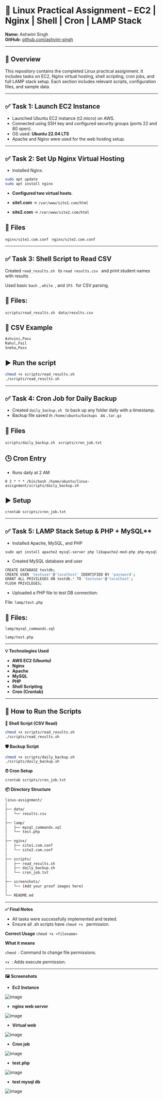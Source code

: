 # 🐧 Linux Practical Assignment – EC2 | Nginx | Shell | Cron | LAMP Stack

**Name:** Ashwini Singh  
**GitHub:** [github.com/ashvini-singh](https://github.com/ashvini-singh)

---

## 📘 Overview

This repository contains the completed Linux practical assignment. It includes tasks on EC2, Nginx virtual hosting, shell scripting, cron jobs, and full LAMP stack setup. Each section includes relevant scripts, configuration files, and sample data.

---

## ✅ Task 1: Launch EC2 Instance

- Launched Ubuntu EC2 instance (t2.micro) on AWS.
- Connected using SSH key and configured security groups (ports 22 and 80 open).
- OS used: **Ubuntu 22.04 LTS**
- Apache and Nginx were used for the web hosting setup.
---

## ✅ **Task 2: Set Up Nginx Virtual Hosting**

- Installed Nginx.
```bash
sudo apt update
sudo apt install nginx
```

- **Configured two virtual hosts**.

- **site1.com** → ```/var/www/site1.com/html  ```
- **site2.com** → ```/var/www/site2.com/html  ```
  

## 📁 **Files**

```nginx/site1.com.conf ```
```nginx/site2.com.conf ```

---

## ✅ **Task 3: Shell Script to Read CSV**

Created ```read_results.sh ``` to ```read results.csv ``` and print student names with results.

Used basic ```bash ```, ```while ```, and ```IFS ``` for CSV parsing.


## 📁 **Files:**

```scripts/read_results.sh ```
```data/results.csv ```


## 📂 **CSV Example**

```bash
Ashvini,Pass
Rahul,Fail
Sneha,Pass
 ```


## ▶️ **Run the script**

```bash
chmod +x scripts/read_results.sh
./scripts/read_results.sh
```

---

## ✅ **Task 4: Cron Job for Daily Backup**

- Created ```daily_backup.sh ``` to back up any folder daily with a timestamp.
- Backup file saved in ```/home/ubuntu/backups ``` as ```.tar.gz ```



## 📁 **Files**

```scripts/daily_backup.sh ```
```scripts/cron_job.txt ```


## 🕒 **Cron Entry**
- Runs daily at 2 AM
  
```0 2 * * * /bin/bash /home/ubuntu/linux-assignment/scripts/daily_backup.sh ```



## ▶️ **Setup**

```crontab scripts/cron_job.txt ```

---

## ✅ Task 5: LAMP Stack Setup & PHP + MySQL**


- Installed Apache, MySQL, and PHP

```sudo apt install apache2 mysql-server php libapache2-mod-php php-mysql  ```



- Created MySQL database and user

``` bash
CREATE DATABASE testdb;
CREATE USER 'testuser'@'localhost' IDENTIFIED BY 'password';
GRANT ALL PRIVILEGES ON testdb.* TO 'testuser'@'localhost';
FLUSH PRIVILEGES;
```



- Uploaded a PHP file to test DB connection:

File: ```lamp/test.php ```



## **📁 Files:**

```lamp/mysql_commands.sql ```

```lamp/test.php ```


---


**💡 Technologies Used**
- **AWS EC2 (Ubuntu)**
- **Nginx**
- **Apache**
- **MySQL**
- **PHP**
- **Shell Scripting**
- **Cron (Crontab)**

---


## 📎 How to Run the Scripts

**📝 Shell Script (CSV Read)**

```bash
chmod +x scripts/read_results.sh
./scripts/read_results.sh
```


**🛡️ Backup Script**

```bash
chmod +x scripts/daily_backup.sh
./scripts/daily_backup.sh
```



**⏰ Cron Setup**

```crontab scripts/cron_job.txt ```



**📦 Directory Structure**


```bash
linux-assignment/
│
├── data/
│   └── results.csv
│
├── lamp/
│   ├── mysql_commands.sql
│   └── test.php
│
├── nginx/
│   ├── site1.com.conf
│   └── site2.com.conf
│
├── scripts/
│   ├── read_results.sh
│   ├── daily_backup.sh
│   └── cron_job.txt
│
├── screenshots/
│   └── (Add your proof images here)
│
└── README.md
```


---


**✅ Final Notes**

- All tasks were successfully implemented and tested.
- Ensure all .sh scripts have ```chmod +x ``` permission.

**Correct Usage**
```chmod +x <filename> ```


**What it means**

```chmod ```: Command to change file permissions.

```+x ```: Adds execute permission.



---

**🖼️** **Screenshots**

- **Ec2 Instance**

![image](https://github.com/user-attachments/assets/98ccfc56-98a1-4873-8c36-63129e650fcb)


- **nginx web server**



 ![image](https://github.com/user-attachments/assets/3a8e5e61-33ae-4abc-82fa-18f8e2a89755)
  



- **Virtual web**

  

![image](https://github.com/user-attachments/assets/f6d6b13f-245e-44ec-b1f3-03d6a793d11a)




- **Cron job**



![image](https://github.com/user-attachments/assets/7b9eec34-dbe1-48e0-bd43-a91c8c22af19)




- **test.php**



![image](https://github.com/user-attachments/assets/01da8629-31e0-439d-89fa-ef3ec6040d50)




- **test mysql db**




![image](https://github.com/user-attachments/assets/d1f50ed3-9c56-4bc0-adc1-7cf978d0ddf2)









